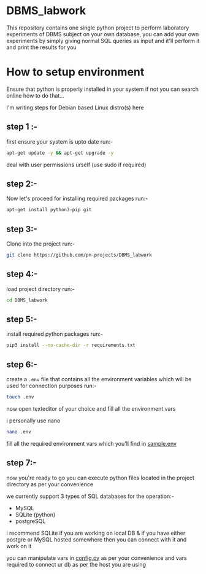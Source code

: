 # DBMS_labwork
This repository contains one single python project to perform laboratory experiments of DBMS subject on your own database, you can add your own experiments by simply giving normal SQL queries as input and it'll perform it and print the results for you

# How to setup environment 

Ensure that python is properly installed in your system 
if not you can search online how to do that...

I'm writing steps for Debian based Linux distro(s) here

## step 1 :- 
first ensure your system is upto date
run:- 
```bash
apt-get update -y && apt-get upgrade -y
```
deal with user permissions urself (use sudo if required)

## step 2:-
Now let's proceed for installing required packages 
run:-
```bash
apt-get install python3-pip git
```

## step 3:-
Clone into the project 
run:-
```bash
git clone https://github.com/pn-projects/DBMS_labwork
```

## step 4:-
load project directory 
run:- 
```bash
cd DBMS_labwork
```

## step 5:-
install required python packages
run:- 
```bash
pip3 install --no-cache-dir -r requirements.txt
```

## step 6:-
create a `.env` file that contains all the environment variables which will be used for connection purposes 
run:- 
```bash
touch .env
```

now open texteditor of your choice and fill all the environment vars

i personally use nano 

```bash
nano .env
```

fill all the required environment vars 
which you'll find in [sample.env](https://github.com/PN-Projects/DBMS_labwork/blob/main/sample.env)

## step 7:-

now you're ready to go 
you can execute python files located in the project directory as per your convenience 

we currently support 3 types of SQL databases for the operation:- 

- MySQL
- SQLite (python)
- postgreSQL

i recommend SQLite if you are working on local DB 
&
if you have either postgre or MySQL hosted somewhere then you can connect with it and work on it 

you can manipulate vars in [config.py](https://github.com/PN-Projects/DBMS_labwork/blob/main/config.py) as per your convenience and vars required to connect ur db as per the host you are using 

